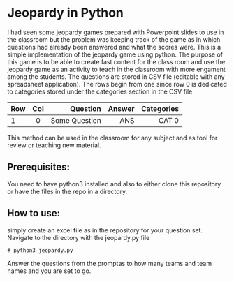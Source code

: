# Jeopardy in Python
I had seen some jeopardy games prepared with Powerpoint slides to use in the classroom but the problem was keeping track of the game as in which questions had already been answered and what the scores were.
This is a simple implementation of the jeopardy game using python. The purpose of this game is to be able to create fast content for the class room and use the jeopardy game as an activity to teach in the classroom with more engament among the students. The questions are stored in CSV file (editable with any spreadsheet application). 
The rows begin from one since row 0 is dedicated to categories stored under the categories section in the CSV file.

| Row | Col | Question      | Answer | Categories
| --- |:---:| -------------:|-------:|-----------:|
| 1   | 0   | Some Question | ANS    | CAT 0      |

This method can be used in the classroom for any subject and as tool for review or teaching new material.

## Prerequisites:
You need to have python3 installed and also to either clone this repository or have the files in the repo in a directory.

## How to use:
simply create an excel file as in the repository for your question set.
Navigate to the directory with the jeopardy.py file
```shell
# python3 jeopardy.py
```
Answer the questions from the promptas to how many teams and team names and you are set to go.
